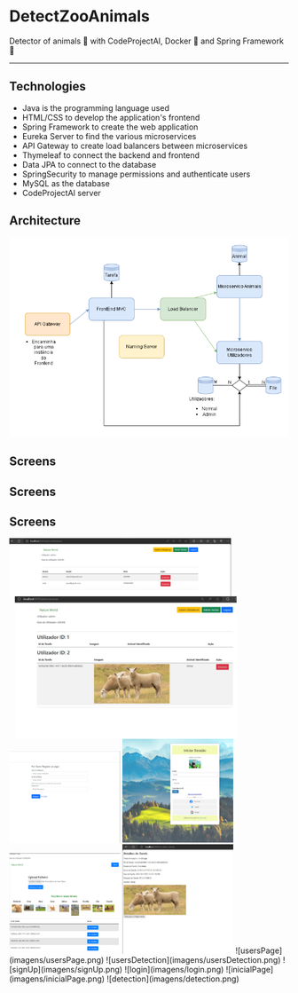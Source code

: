 # DetectZooAnimals
Detector of animals 🐶 with CodeProjectAI, Docker 🐳 and Spring Framework 🍃

---
## Technologies
- Java is the programming language used
- HTML/CSS to develop the application's frontend
- Spring Framework to create the web application
- Eureka Server to find the various microservices
- API Gateway to create load balancers between microservices
- Thymeleaf to connect the backend and frontend
- Data JPA to connect to the database
- SpringSecurity to manage permissions and authenticate users
- MySQL as the database
- CodeProjectAI server

## Architecture
![Arquitetura](imagens/Architecture.png)

## Screens
## Screens
## Screens

<div style="display: flex; flex-wrap: wrap;">
    <img src="imagens/usersPage.png" alt="usersPage" width="400" style="margin-right: 10px;"/>
    <img src="imagens/usersDetection.png" alt="usersDetection" width="400" style="margin-left: 10px;"/>
</div>

<img src="imagens/signUp.png" alt="signUp" width="200"/>
<img src="imagens/login.png" alt="login" width="200"/>
<img src="imagens/inicialPage.png" alt="inicialPage" width="200"/>
<img src="imagens/detection.png" alt="detection" width="200"/>
![usersPage](imagens/usersPage.png)
![usersDetection](imagens/usersDetection.png)
![signUp](imagens/signUp.png)
![login](imagens/login.png)
![inicialPage](imagens/inicialPage.png)
![detection](imagens/detection.png)
